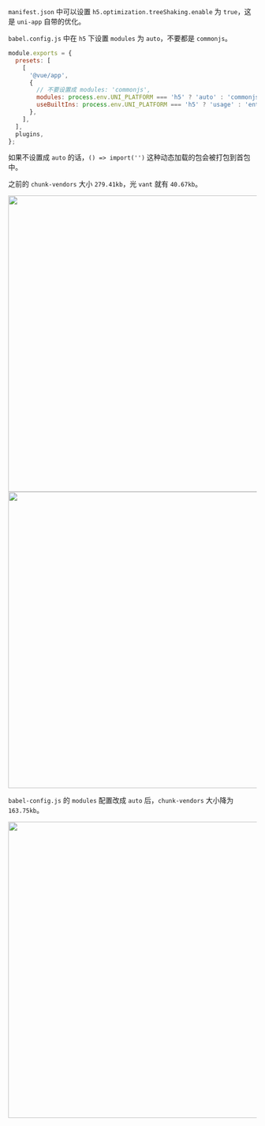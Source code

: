 `manifest.json` 中可以设置 `h5.optimization.treeShaking.enable` 为 `true`，这是 `uni-app` 自带的优化。

`babel.config.js` 中在 `h5` 下设置 `modules` 为 `auto`，不要都是 `commonjs`。

```js
module.exports = {
  presets: [
    [
      '@vue/app',
      {
        // 不要设置成 modules: 'commonjs',
        modules: process.env.UNI_PLATFORM === 'h5' ? 'auto' : 'commonjs',
        useBuiltIns: process.env.UNI_PLATFORM === 'h5' ? 'usage' : 'entry',
      },
    ],
  ],
  plugins,
};
```

如果不设置成 `auto` 的话，`() => import('')` 这种动态加载的包会被打包到首包中。

之前的 `chunk-vendors` 大小 `279.41kb`，光 `vant` 就有 `40.67kb`。

<img src="https://mike-1255355338.cos.ap-guangzhou.myqcloud.com/article/2024/5/own_mike_1516149616dcabf6be.png" width="600"/>

<img src="https://mike-1255355338.cos.ap-guangzhou.myqcloud.com/article/2024/5/own_mike_2260a3ed5f00bc8e90.png" width="600"/>

`babel-config.js` 的 `modules` 配置改成 `auto` 后，`chunk-vendors` 大小降为 `163.75kb`。

<img src="https://mike-1255355338.cos.ap-guangzhou.myqcloud.com/article/2024/5/own_mike_5b5f07cdfcd857dfe5.png" width="600"/>
